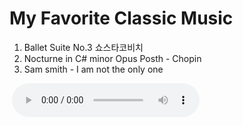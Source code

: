 <link rel="stylesheet" type="text/css" media="all" href="https://shlomo90.github.io/homepage.css" />

# My Favorite Classic Music

1. Ballet Suite  No.3 쇼스타코비치
2. Nocturne in C# minor Opus Posth - Chopin
3. Sam smith - I am not the only one

<embed name="GoodEnough" src="bensound-buddy.mp3" loop="false" hidden="true" autostart="true">

<audio controls>
		<source src="bensound-buddy.mp3" type="audio/ogg">
		<source src="bensound-buddy.mp3" type="audio/mpeg">
		Your browser does not support the audio tag.
</audio>
